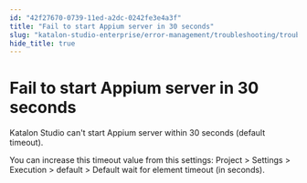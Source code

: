 ```yaml
---
id: "42f27670-0739-11ed-a2dc-0242fe3e4a3f"
title: "Fail to start Appium server in 30 seconds"
slug: "katalon-studio-enterprise/error-management/troubleshooting/troubleshoot-mobile-automated-testing/fail-to-start-appium-server-in-30-seconds"
hide_title: true
---
```


# <a id="troubleshooting-8086" class="anchor_top_offset"/><a id="ariaid-title1" class="anchor_top_offset"/>Fail to start Appium server in 30 seconds

<div xmlns="http://www.w3.org/1999/xhtml" className="bodydiv troubleSolution"><section className="section cause"><p className="p">Katalon Studio can't start Appium server within 30 seconds (default timeout). </p></section><section className="section remedy"><div className="li step p"><span className="ph cmd">You can increase this timeout value from this settings: <span className="ph uicontrol">Project</span> &gt;  <span className="ph uicontrol">Settings</span> &gt; <span className="ph uicontrol">Execution</span> &gt; <span className="ph uicontrol">default</span> &gt; <span className="ph uicontrol">Default wait for element timeout (in seconds)</span>.</span></div></section></div>
